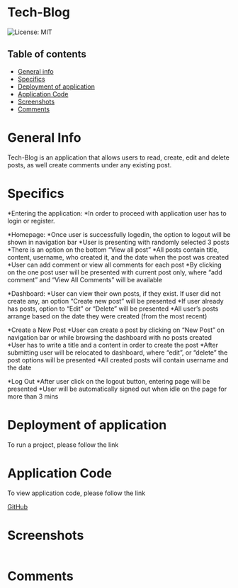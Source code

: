 # Tech-Blog

![License: MIT](https://img.shields.io/badge/License-MIT-yellow.svg)

## Table of contents
 * [General info](#General-Info)
 * [Specifics](#Specifics)
 * [Deployment of application](#Deployment-of-application)
 * [Application Code](#Application-Code)
 * [Screenshots](#Screenshots)
 * [Comments](#Comments)


 # General Info
   Tech-Blog is an application that allows users to read, create, edit and delete posts, as well create comments under any existing post.

 # Specifics

   *Entering the application:
     *In order to proceed with application user has to login or register. 
 
   *Homepage:
     *Once user is successfully logedin, the option to logout will be shown in navigation bar
     *User is presenting with randomly selected 3 posts
     *There is an option on the bottom “View all post”
     *All posts contain title, content, username, who created it, and the date when the post was created
     *User can add comment or view all comments for each post
     *By clicking on the one post user will be presented with current post only, where “add comment” and “View All Comments” will be available 

   *Dashboard:
     *User can view their own posts, if they exist. If user did not create any, an option “Create new post” will be presented
     *If user already has posts, option to “Edit” or “Delete” will be presented
     *All user’s posts arrange based on the date they were created (from the most recent) 

   *Create a New Post
     *User can create a post by clicking on “New Post” on navigation bar or while browsing the dashboard with no posts created
     *User has to write a title and a content in order to create the post
     *After submitting user will be relocated to dashboard, where “edit”, or “delete” the post options will be presented
     *All created posts will contain username and the date

   *Log Out
     *After user click on the logout button, entering page will be presented
     *User will be automatically signed out when idle on the page for more than 3 mins


 # Deployment of application

   To run a project, please follow the link 

   []()



 # Application Code

   To view application code, please follow the link 

   [GitHub](https://github.com/sheymanidze/Tech-Blog)


 # Screenshots

   ![]()


 # Comments